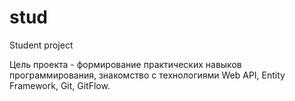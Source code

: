 # stud
Student project

Цель проекта - формирование практических навыков программирования, знакомство с технологиями Web API, Entity Framework, Git, GitFlow.
